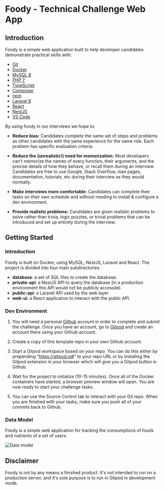# Foody - Technical Challenge Web App

## Introduction

Foody is a simple web application built to help developer candidates demonstrate practical skills with:

* [Git](https://git-scm.com/)
* [Docker](https://www.docker.com/)
* [MySQL 8](https://www.mysql.com/)
* [PHP 7](https://php.net/)
* [TypeScript](https://www.typescriptlang.org/)
* [Composer](https://getcomposer.org/)
* [npm](https://www.npmjs.com/)
* [Laravel 8](https://laravel.com/)
* [React](https://reactjs.org/)
* [NestJS](https://nestjs.com/)
* [VS Code](https://code.visualstudio.com/)

By using foody in our interviews we hope to:

* **Reduce bias:** Candidates complete the same set of steps and problems as other candidates with the same experience for the same role.  Each problem has specific evaluation criteria.

* **Reduce the (unrealistic!) need for memorization:** Most developers can't memorize the names of every function, their arguments, and the precise details of how they behave, or recall them during an interview.  Candidates are free to use Google, Stack Overflow, man pages, documentation, tutorials, etc during their interview as they would normally.

* **Make interviews more comfortable:** Candidates can complete their tasks on their own schedule and without needing to install & configure a dev environment.

* **Provide realistic problems:** Candidates are given realistic problems to solve rather than trivia, logic puzzles, or trivial problems that can be introduced and set up entirely during the interview.

## Getting Started

### Introduction

Foody is built on Docker, using MySQL, NestJS, Laravel and React.  The project is divided into four main subdirectories.
* **database**: a set of SQL files to create the database.
* **private-api**: a NestJS API to query the database (in a production environment this API would not be publicly accessile).
* **public-api**: a Laravel API used by the web layer.
* **web-ui**: a React application to interact with the public API.

### Dev Environment

1. You will need a personal [Github](https://github.com) account in order to complete and submit the challenge.  Once you have an account, go to [Gitpod](https://gitpod.io) and create an account there using your Github account.

2. Create a copy of this template repo in your own Github account.

3. Start a Gitpod workspace based on your repo.  You can do this either by prepending "https://gitpod.io#" to your repo URL or by installing the Gitpod extension in your browser which will give you a Gitpod button in Github.

4. Wait for the project to initialize (10-15 minutes).  Once all of the Docker containers have started, a browser preview window will open.  You are now ready to start your challenge tasks.

5. You can use the Source Control tab to interact with your Git repo.  When you are finished with your tasks, make sure you push all of your commits back to Github.

### Data Model

Foody is a simple web application for tracking the consumptions of foods and nutrients of a set of users.

![Data model](./database/data-model.png)

## Disclaimer

Foody is not by any means a finished product. It's not intended to run on a production server, and it's sole purpose is to run in Gitpod in development mode.
